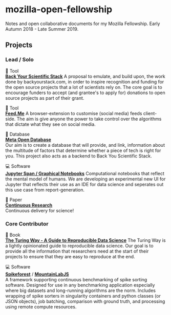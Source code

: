 # mozilla-open-fellowship

Notes and open collaborative documents for my Mozilla Fellowship. Early Autumn 2018 - Late Summer 2019.

## Projects

### Lead / Solo

:wrench: Tool   
**[Back Your Scientific Stack](https://github.com/alexmorley/Back-Your-Scientific-Stack)**
A proposal to emulate, and build upon, the work done by backyourstack.com, in order to inspire recognition and funding for the open source projects that a lot of scientists rely on. The core goal is to encourage funders to accept (and grantee's to apply for) donations to open source projects as part of their grant.  

:wrench: Tool  
**[Feed.Me](https://github.com/alexmorley/feed.me)**
A browser-extension to customise (social media) feeds client-side. The aim is give anyone the power to take control over the algorithms that dictate what they see on social media.  

:floppy_disk: Database  
**[Meta Open Database](https://github.com/alexmorley/meta-open-database)**  
Our aim is to create a database that will provide, and link, information about the multitude of factors that determine whether a piece of tech is right for you. This project also acts as a backend to Back You Scientific Stack.

:computer: Software  
**[Jupyter Span / Graphical Notebooks](https://github.com/alexmorley/graphical-notebooks)**
Computational notebooks that reflect the mental model of humans. We are developing an experimental new UI for Jupyter that reflects their use as an IDE for data science and seperates out this use case from report-generation.

:scroll: Paper  
**[Continuous Research](https://github.com/alexmorley/ContinuousResearch)**  
Continuous delivery for science!

### Core Contributor

:closed_book: Book  
**[The Turing Way - A Guide to Reproducible Data Science](https://github.com/alan-turing-institute/the-turing-way)**
The Turing Way is a lightly opinionated guide to reproducible data science. Our goal is to provide all the information that researchers need at the start of their projects to ensure that they are easy to reproduce at the end.

:computer: Software  
**[Spikeforest](https://github.com/flatironinstitute/spikeforest)** / **[MountainLabJS](https://github.com/flatironinstitute/mountainlab-js)**  
A framework supporting continuous benchmarking of spike sorting software. Designed for use in any benchmarking application especially where big datasets and long-running algorithms are the norm. Includes wrapping of spike sorters in singularity containers and python classes (or JSON objects), job batching, comparison with ground truth, and processing using remote compute resources.

